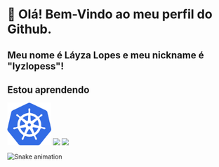 # 👋 Olá! Bem-Vindo ao meu perfil do Github.
## Meu nome é Láyza Lopes e meu nickname é "lyzlopess"!
## Estou aprendendo

<img src="https://github.com/kubernetes/kubernetes/raw/master/logo/logo.png" width="100"> <img src="https://user-images.githubusercontent.com/112975441/202521730-762beeae-fc01-4711-9657-fab46c3c486e.png" width="100">  <img src="https://cdn.jsdelivr.net/gh/devicons/devicon/icons/linux/linux-original.svg" width="100">





![Snake animation](https://github.com/lyzlopess/lyzlopess/blob/output/github-contribution-grid-snake.svg)
